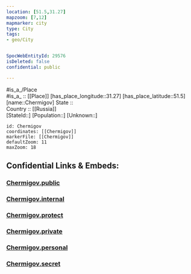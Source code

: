 ```yaml
---
location: [51.5,31.27] 
mapzoom: [7,12] 
mapmarker: city 
type: City
tags:
- geo/City


SpocWebEntityId: 29576
isDeleted: false
confidential: public

---
```

#is_a_/Place  
#is_a_ :: [[Place]] 
[has_place_longitude::31.27] 
[has_place_latitude::51.5] 
[name::Chermigov] 
State ::  
Country :: [[Russia]]  
[StateId::] 
[Population::] 
[Unknown::] 


```leaflet
id: Chermigov
coordinates: [[Chermigov]] 
markerFile: [[Chermigov]] 
defaultZoom: 11 
maxZoom: 18
```


## Confidential Links & Embeds: 

### [Chermigov.public](/_public/\Earth\Continent\Europe\Europe~East\Ukraine\Regions~Ukraine\Chernihiv\CityChermigov.public.md) 

### [Chermigov.internal](/_internal/\Earth\Continent\Europe\Europe~East\Ukraine\Regions~Ukraine\Chernihiv\CityChermigov.internal.md) 

### [Chermigov.protect](/_protect/\Earth\Continent\Europe\Europe~East\Ukraine\Regions~Ukraine\Chernihiv\CityChermigov.protect.md) 

### [Chermigov.private](/_private/\Earth\Continent\Europe\Europe~East\Ukraine\Regions~Ukraine\Chernihiv\CityChermigov.private.md) 

### [Chermigov.personal](/_personal/\Earth\Continent\Europe\Europe~East\Ukraine\Regions~Ukraine\Chernihiv\CityChermigov.personal.md) 

### [Chermigov.secret](/_secret/\Earth\Continent\Europe\Europe~East\Ukraine\Regions~Ukraine\Chernihiv\CityChermigov.secret.md)

